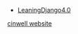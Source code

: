 - [LeaningDjango4.0](src/myknowledge/Django/LeaningDjango4.0.md)

[cinwell website](https://cinwell.com ':include :type=iframe width=100% height=400px')

<!-- 2

[RDF API 指南](http://drf.jiuyou.info ':include :type=iframe width=800px height=600px')

3 -->